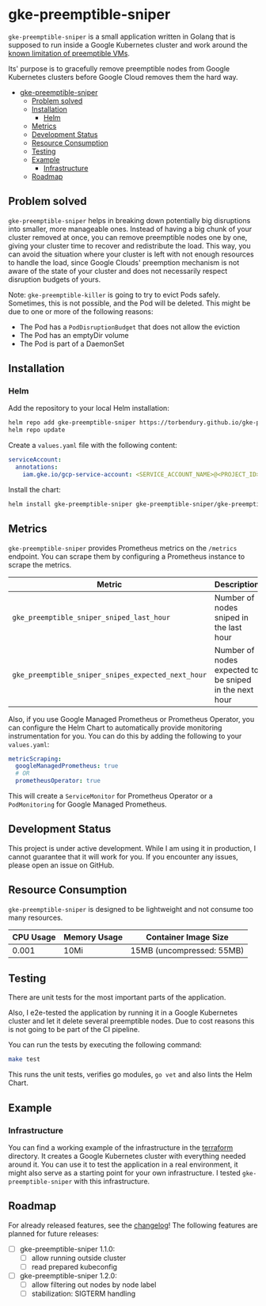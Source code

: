 # gke-preemptible-sniper

`gke-preemptible-sniper` is a small application written in Golang that is supposed to run inside a Google Kubernetes cluster and work around the [known limitation of preemptible VMs](https://cloud.google.com/compute/docs/instances/preemptible#limitations).

Its' purpose is to gracefully remove preemptible nodes from Google Kubernetes clusters before Google Cloud removes them the hard way.

- [gke-preemptible-sniper](#gke-preemptible-sniper)
  - [Problem solved](#problem-solved)
  - [Installation](#installation)
    - [Helm](#helm)
  - [Metrics](#metrics)
  - [Development Status](#development-status)
  - [Resource Consumption](#resource-consumption)
  - [Testing](#testing)
  - [Example](#example)
    - [Infrastructure](#infrastructure)
  - [Roadmap](#roadmap)

## Problem solved

`gke-preemptible-sniper` helps in breaking down potentially big disruptions into smaller, more manageable ones. Instead of having a big chunk of your cluster removed at once, you can remove preemptible nodes one by one, giving your cluster time to recover and redistribute the load. This way, you can avoid the situation where your cluster is left with not enough resources to handle the load, since Google Clouds' preemption mechanism is not aware of the state of your cluster and does not necessarily respect disruption budgets of yours.

Note: `gke-preemptible-killer` is going to try to evict Pods safely. Sometimes, this is not possible, and the Pod will be deleted. This might be due to one or more of the following reasons:

- The Pod has a `PodDisruptionBudget` that does not allow the eviction
- The Pod has an emptyDir volume
- The Pod is part of a DaemonSet

## Installation

### Helm

Add the repository to your local Helm installation:

```bash
helm repo add gke-preemptible-sniper https://torbendury.github.io/gke-preemptible-sniper
helm repo update
```

Create a `values.yaml` file with the following content:

```yaml
serviceAccount:
  annotations:
    iam.gke.io/gcp-service-account: <SERVICE_ACCOUNT_NAME>@<PROJECT_ID>.iam.gserviceaccount.com
```

Install the chart:

```bash
helm install gke-preemptible-sniper gke-preemptible-sniper/gke-preemptible-sniper --namespace gke-preemptible-sniper --create-namespace --values=values.yaml
```

## Metrics

`gke-preemptible-sniper` provides Prometheus metrics on the `/metrics` endpoint. You can scrape them by configuring a Prometheus instance to scrape the metrics.

| Metric                                             | Description                                            |
|----------------------------------------------------|--------------------------------------------------------|
| `gke_preemptible_sniper_sniped_last_hour`          | Number of nodes sniped in the last hour                |
| `gke_preemptible_sniper_snipes_expected_next_hour` | Number of nodes expected to be sniped in the next hour |

Also, if you use Google Managed Prometheus or Prometheus Operator, you can configure the Helm Chart to automatically provide monitoring instrumentation for you. You can do this by adding the following to your `values.yaml`:

```yaml
metricScraping:
  googleManagedPrometheus: true
  # OR
  prometheusOperator: true
```

This will create a `ServiceMonitor` for Prometheus Operator or a `PodMonitoring` for Google Managed Prometheus.

## Development Status

This project is under active development. While I am using it in production, I cannot guarantee that it will work for you. If you encounter any issues, please open an issue on GitHub.

## Resource Consumption

`gke-preemptible-sniper` is designed to be lightweight and not consume too many resources.

| CPU Usage | Memory Usage | Container Image Size      |
|-----------|--------------|---------------------------|
| 0.001     | 10Mi         | 15MB (uncompressed: 55MB) |

## Testing

There are unit tests for the most important parts of the application.

Also, I e2e-tested the application by running it in a Google Kubernetes cluster and let it delete several preemptible nodes. Due to cost reasons this is not going to be part of the CI pipeline.

You can run the tests by executing the following command:

```bash
make test
```

This runs the unit tests, verifies go modules, `go vet` and also lints the Helm Chart.

## Example

### Infrastructure

You can find a working example of the infrastructure in the [terraform](terraform/) directory. It creates a Google Kubernetes cluster with everything needed around it. You can use it to test the application in a real environment, it might also serve as a starting point for your own infrastructure. I tested `gke-preemptible-sniper` with this infrastructure.

## Roadmap

For already released features, see the [changelog](CHANGELOG.md)! The following features are planned for future releases:

- [ ] gke-preemptible-sniper 1.1.0:
  - [ ] allow running outside cluster
  - [ ] read prepared kubeconfig

- [ ] gke-preemptible-sniper 1.2.0:
  - [ ] allow filtering out nodes by node label
  - [ ] stabilization: SIGTERM handling
